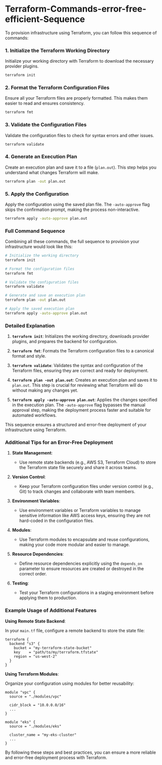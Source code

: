 # Terraform-Commands-error-free-efficient-Sequence

To provision infrastructure using Terraform, you can follow this sequence of commands:

### 1. Initialize the Terraform Working Directory

Initialize your working directory with Terraform to download the necessary provider plugins.

```bash
terraform init
```

### 2. Format the Terraform Configuration Files

Ensure all your Terraform files are properly formatted. This makes them easier to read and ensures consistency.

```bash
terraform fmt
```

### 3. Validate the Configuration Files

Validate the configuration files to check for syntax errors and other issues.

```bash
terraform validate
```

### 4. Generate an Execution Plan

Create an execution plan and save it to a file (`plan.out`). This step helps you understand what changes Terraform will make.

```bash
terraform plan -out plan.out
```

### 5. Apply the Configuration

Apply the configuration using the saved plan file. The `-auto-approve` flag skips the confirmation prompt, making the process non-interactive.

```bash
terraform apply -auto-approve plan.out
```

### Full Command Sequence

Combining all these commands, the full sequence to provision your infrastructure would look like this:

```bash
# Initialize the working directory
terraform init

# Format the configuration files
terraform fmt

# Validate the configuration files
terraform validate

# Generate and save an execution plan
terraform plan -out plan.out

# Apply the saved execution plan
terraform apply -auto-approve plan.out
```

### Detailed Explanation

1. **`terraform init`**: Initializes the working directory, downloads provider plugins, and prepares the backend for configuration.

2. **`terraform fmt`**: Formats the Terraform configuration files to a canonical format and style.

3. **`terraform validate`**: Validates the syntax and configuration of the Terraform files, ensuring they are correct and ready for deployment.

4. **`terraform plan -out plan.out`**: Creates an execution plan and saves it to `plan.out`. This step is crucial for reviewing what Terraform will do without making any changes yet.

5. **`terraform apply -auto-approve plan.out`**: Applies the changes specified in the execution plan. The `-auto-approve` flag bypasses the manual approval step, making the deployment process faster and suitable for automated workflows.

This sequence ensures a structured and error-free deployment of your infrastructure using Terraform.


### Additional Tips for an Error-Free Deployment

1. **State Management**:
   - Use remote state backends (e.g., AWS S3, Terraform Cloud) to store the Terraform state file securely and share it across teams.
   
2. **Version Control**:
   - Keep your Terraform configuration files under version control (e.g., Git) to track changes and collaborate with team members.
   
3. **Environment Variables**:
   - Use environment variables or Terraform variables to manage sensitive information like AWS access keys, ensuring they are not hard-coded in the configuration files.
   
4. **Modules**:
   - Use Terraform modules to encapsulate and reuse configurations, making your code more modular and easier to manage.

5. **Resource Dependencies**:
   - Define resource dependencies explicitly using the `depends_on` parameter to ensure resources are created or destroyed in the correct order.

6. **Testing**:
   - Test your Terraform configurations in a staging environment before applying them to production.

### Example Usage of Additional Features

**Using Remote State Backend**:

In your `main.tf` file, configure a remote backend to store the state file:

```hcl
terraform {
  backend "s3" {
    bucket = "my-terraform-state-bucket"
    key    = "path/to/my/terraform.tfstate"
    region = "us-west-2"
  }
}
```

**Using Terraform Modules**:

Organize your configuration using modules for better reusability:

```hcl
module "vpc" {
  source = "./modules/vpc"

  cidr_block = "10.0.0.0/16"
  ...
}

module "eks" {
  source = "./modules/eks"

  cluster_name = "my-eks-cluster"
  ...
}
```

By following these steps and best practices, you can ensure a more reliable and error-free deployment process with Terraform.
